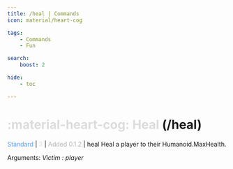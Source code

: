 ```yaml
---
title: /heal | Commands
icon: material/heart-cog

tags:
    - Commands
    - Fun

search:
    boost: 2

hide:
    - toc

---
```

# <p style="color: rgb(220,220,220); display: inline;">:material-heart-cog: Heal</p> (/heal)
<div style="display:inline;">
<p style="color: #579DFF; display: inline;">Standard</p> | <p style="color: rgb(220,220,220); display: inline;">3</p> | <p style="color: rgb(180,180,180); display: inline;"> Added 0.1.2</p> | heal
</div>
Heal a player to their Humanoid.MaxHealth.

Arguments: _Victim : player_

<!-- ## See Also
* [:material-refresh: /reset](/Commands/specifics/reset/)
* [:material-emoticon-dead: /kill](/Commands/specifics/kill/) -->